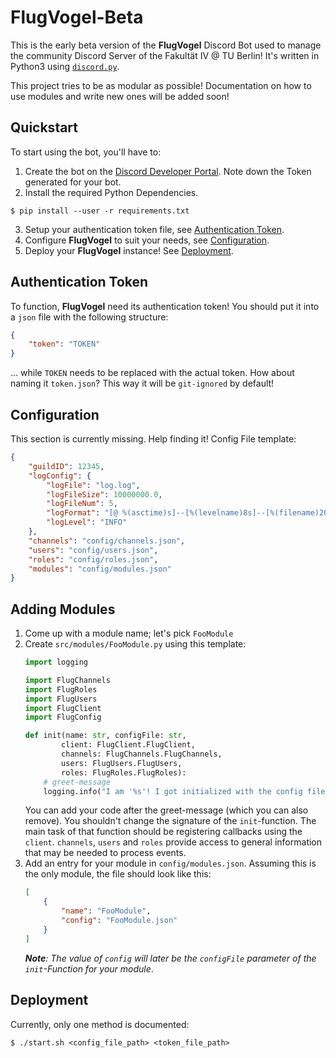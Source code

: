 # FlugVogel-Beta
This is the early beta version of the **FlugVogel** Discord Bot used to manage the community Discord Server of the Fakultät IV @ TU Berlin! It's written in Python3 using [`discord.py`](https://pypi.org/project/discord.py/).

This project tries to be as modular as possible! Documentation on how to use modules and write new ones will be added soon!

## Quickstart
To start using the bot, you'll have to:
1. Create the bot on the [Discord Developer Portal](https://discordapp.com/developers/applications/). Note down the Token generated for your bot.
2. Install the required Python Dependencies.
```
$ pip install --user -r requirements.txt
```
3. Setup your authentication token file, see [Authentication Token](#authentication-token).
4. Configure **FlugVogel** to suit your needs, see [Configuration](#configuration).
5. Deploy your **FlugVogel** instance! See [Deployment](#deployment).

## Authentication Token
To function, **FlugVogel** need its authentication token! You should put it into a `json` file with the following structure:
```json
{
    "token": "TOKEN"
}
```
... while `TOKEN` needs to be replaced with the actual token. How about naming it `token.json`? This way it will be `git-ignored` by default!

## Configuration
This section is currently missing. Help finding it! Config File template:
```json
{
    "guildID": 12345,
    "logConfig": {
        "logFile": "log.log",
        "logFileSize": 10000000.0,
        "logFileNum": 5,
        "logFormat": "[@ %(asctime)s]--[%(levelname)8s]--[%(filename)20s:%(funcName)20s()] %(message)s",
        "logLevel": "INFO"
    },
    "channels": "config/channels.json",
    "users": "config/users.json",
    "roles": "config/roles.json",
    "modules": "config/modules.json"
}
```

## Adding Modules
1. Come up with a module name; let's pick `FooModule`
2. Create `src/modules/FooModule.py` using this template:
    ```py
    import logging

    import FlugChannels
    import FlugRoles
    import FlugUsers
    import FlugClient
    import FlugConfig

    def init(name: str, configFile: str, 
            client: FlugClient.FlugClient,
            channels: FlugChannels.FlugChannels,
            users: FlugUsers.FlugUsers,
            roles: FlugRoles.FlugRoles):
        # greet-message
        logging.info("I am '%s'! I got initialized with the config file '%s'!" % (name, configFile))
    ```
    You can add your code after the greet-message (which you can also remove). You shouldn't change the signature of the `init`-function. The main task of that function should be registering callbacks using the `client`. `channels`, `users` and `roles` provide access to general information that may be needed to process events.
3. Add an entry for your module in `config/modules.json`. Assuming this is the only module, the file should look like this:
    ```json
    [
        {
            "name": "FooModule",
            "config": "FooModule.json"
        }
    ]
    ```
    _**Note**: The value of `config` will later be the `configFile` parameter of the `init`-Function for your module_.

## Deployment
Currently, only one method is documented:
```
$ ./start.sh <config_file_path> <token_file_path>
```